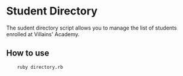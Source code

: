 # Student Directory #

The sudent directory script allows you to manage the list of students enrolled at Villains' Academy.

## How to use ##
``` shell
    ruby directory.rb
```